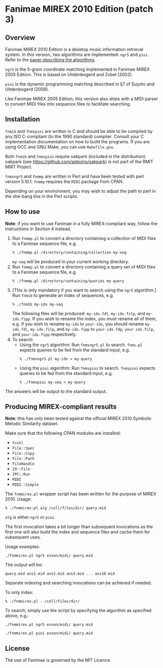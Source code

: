 # Fanimae MIREX 2010 Edition (patch 3)

## Overview

Fanimae MIREX 2010 Edition is a desktop music information
retrieval system. In this version, two algorithms are
implemented: `ngr5` and `pioi`. Refer to the [paper describing
the algorithms](http://music-ir.org/mirex/abstracts/2010/SU1.pdf).

`ngr5` is the 5-gram coordinate matching implemented in Fanimae
MIREX 2005 Edition. This is based on Uitdenbogerd and Zobel
(2002).

`pioi` is the dynamic programming matching described in §7 of
Suyoto and Uitdenbogerd (2008).

Like Fanimae MIREX 2005 Edition, this version also ships with
a MIDI parser to convert MIDI files into sequence files to
facilitate searching.

## Installation

`fnmib` and `fnmspioi` are written in C and should be able to
be compiled by any ISO C-compliant (to the 1990 standard)
compiler. Consult your C implementation documentation on how
to build the programs. If you are using GCC and GNU Make,
you can use `Makefile.gnu`.

Both `fnmib` and `fnmspioi` require oakpark (included in the
distribution). oakpark (see <https://github.com/adeishs/oakpark>)
is not part of the RMIT MIRT Project.

`fnmsngr5` and `fnmmp` are written in Perl and have been tested
with perl version 5.10.1. `fnmmp` requires the `MIDI` package
from CPAN.

Depending on your environment, you may wish to adjust the
path to perl in the she-bang line in the Perl scripts.

## How to use

**Note**: if you want to use Fanimae in a fully MIREX-compliant
way, follow the instructions in Section 4 instead.

1. Run `fnmmp.pl` to convert a directory containing a collection
   of MIDI files to a Fanimae sequence file, e.g.
   ```
   % ./fnmmp.pl /directory/containing/collection my-seq
   ```
   `my-seq` will be produced in your current working directory.
1. Run `fnmmp.pl` to convert a directory containing a query set
   of MIDI files to a Fanimae sequence file, e.g.
   ```
   % ./fnmmp.pl /directory/containing/queries my-query
   ```
1. [This is only mandatory if you want to search using
   the `ngr5` algorithm.] Run `fnmib` to generate an index of
   sequences, e.g.
   ```
   % ./fnmib my-idx my-seq
   ```
   The following files will be produced: `my-idx.fdl`, `my-idx.filp`,
   and `my-idx.fipp`. If you wish to rename the index, you must
   rename all of them, e.g. if you wish to rename `my-idx` to
   `your-idx`, you should rename `my-idx.fdl`, `my-idx.filp`, and
   `my-idx.fipp` to `your-idx.fdp`, `your-idx.filp`, and `your-idx.fipp`
   respectively.
1. To search:
   * Using the `ngr5` algorithm: Run `fnmsngr5.pl` to search. `fnms.pl`
     expects queries to be fed from the standard input, e.g.
     ```
     % ./fnmsngr5.pl my-idx < my-query
     ```
   * Using the `pioi` algorithm: Run `fnmspioi` to search. `fnmspioi`
     expects queries to be fed from the standard input, e.g.
     ```
     % ./fnmspioi my-seq < my-query
     ```

The answers will be output to the standard output.

## Producing MIREX-compliant results

**Note**: this has only been tested against the official MIREX 2010
Symbolic Melodic Similarity dataset.

Make sure that the following CPAN modules are installed:

* `Fcntl`
* `File::Spec`
* `File::Copy`
* `File::Path`
* `FileHandle`
* `IO::File`
* `IPC::Run`
* `MIDI`
* `MIDI::Simple`

The `fnmmirex.pl` wrapper script has been written for the
purpose of MIREX 2010. Usage:
```
% ./fnmmirex.pl alg /coll/files/dir/ query.mid
```
`alg` is either `ngr5` or `pioi`.

The first invocation takes a bit longer than subsequent
invocations as the first one will also build the index and
sequence files and cache them for subsequent uses.

Usage examples:
```
./fnmmirex.pl ngr5 essen/midi/ query.mid
```
The output will be:
```
query.mid ans1.mid ans2.mid ans3.mid ... ans10.mid
```
Separate indexing and searching invocations can be achieved if
needed.

To only index:
```
% ./fnmmirex.pl - /coll/files/dir/
```
To search, simply use the script by specifying the algorithm
as specified above, e.g.:
```
./fnmmirex.pl ngr5 essen/midi/ query.mid

./fnmmirex.pl pioi essen/midi/ query.mid
```

## License

The use of Fanimae is governed by the MIT Licence.
